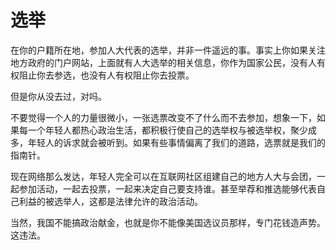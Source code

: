# 选举

在你的户籍所在地，参加人大代表的选举，并非一件遥远的事。事实上你如果关注地方政府的门户网站，上面就有人大选举的相关信息，你作为国家公民，没有人有权阻止你去参选，也没有人有权阻止你去投票。

但是你从没去过，对吗。

不要觉得一个人的力量很微小，一张选票改变不了什么而不去参加，想象一下，如果每一个年轻人都热心政治生活，都积极行使自己的选举权与被选举权，聚少成多，年轻人的诉求就会被听到。如果有些事情偏离了我们的道路，选票就是我们的指南针。

现在网络那么发达，年轻人完全可以在互联网社区组建自己的地方人大与会团，一起参加活动，一起去投票，一起来决定自己要支持谁。甚至举荐和推选能够代表自己利益的被选举人，这都是法律允许的政治活动。

当然，我国不能搞政治献金，也就是你不能像美国选议员那样，专门花钱造声势。这违法。

[^1]: https://www.zhihu.com/question/402574881/answer/1625464493
